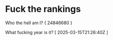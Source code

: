 # Fuck the rankings

Who the hell am I?
{ 24846680 }

What fucking year is it?
[ 2025-03-15T21:26:40Z ]
